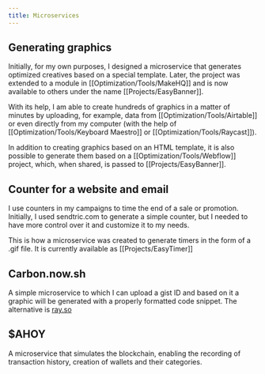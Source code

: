 ```yaml
---
title: Microservices
---
```

## Generating graphics
Initially, for my own purposes, I designed a microservice that generates optimized creatives based on a special template. Later, the project was extended to a module in [[Optimization/Tools/MakeHQ]] and is now available to others under the name [[Projects/EasyBanner]].

With its help, I am able to create hundreds of graphics in a matter of minutes by uploading, for example, data from [[Optimization/Tools/Airtable]] or even directly from my computer (with the help of [[Optimization/Tools/Keyboard Maestro]] or [[Optimization/Tools/Raycast]]).

In addition to creating graphics based on an HTML template, it is also possible to generate them based on a [[Optimization/Tools/Webflow]] project, which, when shared, is passed to [[Projects/EasyBanner]].

## Counter for a website and email
I use counters in my campaigns to time the end of a sale or promotion. Initially, I used sendtric.com to generate a simple counter, but I needed to have more control over it and customize it to my needs.

This is how a microservice was created to generate timers in the form of a .gif file. It is currently available as [[Projects/EasyTimer]]

## Carbon.now.sh
A simple microservice to which I can upload a gist ID and based on it a graphic will be generated with a properly formatted code snippet. The alternative is [ray.so](https://ray.so)

## $AHOY
A microservice that simulates the blockchain, enabling the recording of transaction history, creation of wallets and their categories.
